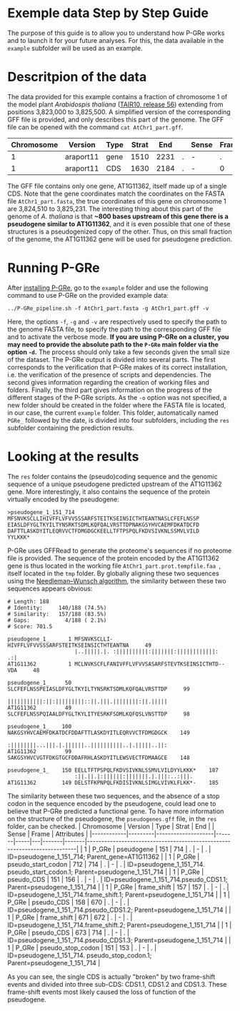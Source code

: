 # Exemple data Step by Step Guide
The purpose of this guide is to allow you to understand how P-GRe works and to launch it for your future analyses. For this, the data available in the `example` subfolder will be used as an example.

Descritpion of the data
=======================
The data provided for this example contains a fraction of chromosome 1 of the model plant *Arabidospis thaliana* ([TAIR10, release 56](https://ftp.ensemblgenomes.ebi.ac.uk/pub/plants/release-56/fasta/arabidopsis_thaliana/)) extending from positions 3,823,000 to 3,825,500. A simplified version of the corresponding GFF file is provided, and only describes this part of the genome. The GFF file can be opened with the command `cat AtChr1_part.gff`.

| Chromosome | Version   | Type | Strat | End  |   | Sense | Frame | Attributes                                                 |
|------------|-----------|------|-------|------|---|-------|-------|------------------------------------------------------------|
| 1          | araport11 | gene | 1510  | 2231 | . | -     | .     | ID=gene:AT1G11362;Name=AT1G11362                           |
| 1          | araport11 | CDS  | 1630  | 2184 | . | -     | 0     | ID=CDS:AT1G11362.1;Parent=AT1G11362;protein_id=AT1G11362.1 |

The GFF file contains only one gene, AT1G11362, itself made up of a single CDS. Note that the gene coordinates match the coordinates on the FASTA file `AtChr1_part.fasta`, the true coordinates of this gene on chromosome 1 are 3,824,510 to 3,825,231. The interesting thing about this part of the genome of *A. thaliana* is that **~800 bases upstream of this gene there is a pseudogene similar to AT1G11362**, and it is even possible that one of these structures is a pseudogenized copy of the other. Thus, on this small fraction of the genome, the AT1G11362 gene will be used for pseudogene prediction.

Running P-GRe
=============
After [installing P-GRe](https://github.com/sebc31/P-GRe#installation), go to the `example` folder and use the following command to use P-GRe on the provided example data:
```
../P-GRe_pipeline.sh -f AtChr1_part.fasta -g AtChr1_part.gff -v
```
Here, the options `-f`, `-g` and `-v` are respectively used to specify the path to the genome FASTA file, to specify the path to the corresponding GFF file and to activate the verbose mode. **If you are using P-GRe on a cluster, you may need to provide the absolute path to the `P-GRe` main folder via the option `-d`.** The process should only take a few seconds given the small size of the dataset. The P-GRe output is divided into several parts. The first corresponds to the verification that P-GRe makes of its correct installation, i.e. the verification of the presence of scripts and dependencies. The second gives information regarding the creation of working files and folders. Finally, the third part gives information on the progress of the different stages of the P-GRe scripts. As the `-o` option was not specified, a new folder should be created in the folder where the FASTA file is located, in our case, the current `example` folder. This folder, automatically named `PGRe_` followed by the date, is divided into four subfolders, including the `res` subfolder containing the prediction results.

Looking at the results
======================
The `res` folder contains the (pseudo)coding sequence and the genomic sequence of a unique pseudogene predicted upstream of the AT1G11362 gene. More interestingly, it also contains the sequence of the protein virtually encoded by the pseudogene:
```
>pseudogene_1_151_714
MFSNVKSCLLIHIVFFLVFVVSSSARFSTEITKSEINSICTHTEANTNASLCFEFLNSSP
EIASLDFYGLTKYILTYNSRKTSDMLKQFQALVRSTTDPNAKGSYHVCAEMFDKATDCFD
DAFTTLASKDYITLEQRVVCTFDMGDGCKEELLTFTPSPQLFKDVSIVKNLSSMVLVILD
YYLKKK*
```
P-GRe uses GFFRead to generate the proteome's sequences if no proteome file is provided. The sequence of the protein encoded by the AT1G11362 gene is thus located in the working file `AtChr1_part.prot.tempfile.faa
`, itself located in the `tmp` folder. By globally aligning these two sequences using the [Needleman–Wunsch algorithm](https://www.ebi.ac.uk/Tools/psa/emboss_needle/), the similarity between these two sequences appears obvious:
```
# Length: 188
# Identity:     140/188 (74.5%)
# Similarity:   157/188 (83.5%)
# Gaps:           4/188 ( 2.1%)
# Score: 701.5

pseudogene_1_      1 MFSNVKSCLLI-HIVFFLVFVVSSSARFSTEITKSEINSICTHTEANTNA     49
                     |..|||||.|. :||||||||||:|||||||:||||||||||||:  .:|
AT1G11362          1 MCLNVKSCFLFANIVFFLVFVVSASARFSTEVTKSEINSICTHTD--VDA     48

pseudogene_1_     50 SLCFEFLNSSPEIASLDFYGLTKYILTYNSRKTSDMLKQFQALVRSTTDP     99
                     |||||||||||:||:|||||||||::||.|||.||||||||:||.|||||
AT1G11362         49 SLCFEFLNSSPQIAALDFYGLTKYLITYESRKFSDMLKQFQSLVNSTTDP     98

pseudogene_1_    100 NAKGSYHVCAEMFDKATDCFDDAFTTLASKDYITLEQRVVCTFDMGDGCK    149
                     :||||||||...|||.|.||||||..||||||||||..|.|||||..||:
AT1G11362         99 SAKGSYHVCVGTFDKGTGCFDDAFRHLASKDYITLEWSVECTFDMAAGCE    148

pseudogene_1_    150 EELLTFTPSPQLFKDVSIVKNLSSMVLVILDYYLKKK*    187
                     :||.||.|:||||||:|||||||.|.|||:..:|||. 
AT1G11362        149 DELSTFKPNPQLFKDISIVKNLSIMGLVIVKLFLKK*-    185
```
The similarity between these two sequences, and the absence of a stop codon in the sequence encoded by the pseudogene, could lead one to believe that P-GRe predicted a functional gene. To have more information on the structure of the pseudogene, the `pseudogenes.gff` file, in the `res` folder, can be checked.
| Chromosome | Version | Type               | Strat | End |   | Sense | Frame | Attributes                                                               |
|------------|---------|--------------------|-------|-----|---|-------|-------|--------------------------------------------------------------------------|
| 1          | P_GRe   | pseudogene         | 151   | 714 | . | -     | .     | ID=pseudogene_1_151_714; Parent_gene=AT1G11362                            |
| 1          | P_GRe   | pseudo_start_codon | 712   | 714 | . | -     | .     | ID=pseudogene_1_151_714. pseudo_start_codon.1; Parent=pseudogene_1_151_714 |
| 1          | P_GRe   | pseudo_CDS         | 151   | 156 | . | -     | .     | ID=pseudogene_1_151_714.pseudo_CDS1.1; Parent=pseudogene_1_151_714        |
| 1          | P_GRe   | frame_shift        | 157   | 157 | . | -     | .     | ID=pseudogene_1_151_714.frame_shift.1; Parent=pseudogene_1_151_714        |
| 1          | P_GRe   | pseudo_CDS         | 158   | 670 | . | -     | .     | ID=pseudogene_1_151_714.pseudo_CDS1.2; Parent=pseudogene_1_151_714        |
| 1          | P_GRe   | frame_shift        | 671   | 672 | . | -     | .     | ID=pseudogene_1_151_714.frame_shift.2; Parent=pseudogene_1_151_714        |
| 1          | P_GRe   | pseudo_CDS         | 673   | 714 | . | -     | .     | ID=pseudogene_1_151_714.pseudo_CDS1.3; Parent=pseudogene_1_151_714        |
| 1          | P_GRe   | pseudo_stop_codon  | 151   | 153 | . | -     | .     | ID=pseudogene_1_151_714. pseudo_stop_codon.1; Parent=pseudogene_1_151_714  |

As you can see, the single CDS is actually "broken" by two frame-shift events and divided into three sub-CDS: CDS1.1, CDS1.2 and CDS1.3. These frame-shift events most likely caused the loss of function of the pseudogene.
